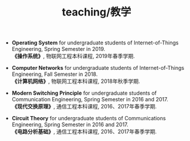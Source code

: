 ﻿---
layout: page
permalink: /teaching/
title: teaching/教学
description:
---

- <Strong>Operating System</Strong> for undergraduate students of Internet-of-Things Engineering, Spring Semester in 2019.<br/><Strong>《操作系统》</Strong>, 物联网工程本科课程, 2019年春季学期.

- <Strong>Computer Networks</Strong> for undergraduate students of Internet-of-Things Engineering, Fall Semester in 2018.<br/><Strong>《计算机网络》</Strong>, 物联网工程本科课程, 2018年秋季学期.

- <Strong>Modern Switching Principle</Strong> for undergraduate students of Communication Engineering, Spring Semester in 2016 and 2017.<br/> <Strong>《现代交换原理》</Strong>, 通信工程本科课程, 2016、2017年春季学期.

- <Strong>Circuit Theory</Strong> for undergraduate students of Communications Engineering, Spring Semester in 2016 and 2017.<br/><Strong>《电路分析基础》</Strong>, 通信工程本科课程, 2016、2017年春季学期.



